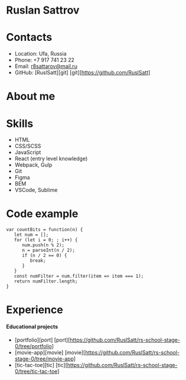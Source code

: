 # Ruslan Sattrov
# Contacts

* Location: Ufa, Russia
* Phone: +7 917 741 23 22
* Email: r8sattarov@mail.ru
* GitHub: [RuslSatt][git]
[git][https://github.com/RuslSatt]
# About me

# Skills

* HTML
* CSS/SCSS
* JavaScript
* React (entry level knowledge)
* Webpack, Gulp
* Git
* Figma
* BEM
* VSCode, Sublime

# Code example

```
var countBits = function(n) {
   let num = [];
   for (let i = 0; ; i++) {
      num.push(n % 2);
      n = parseInt(n / 2);
      if (n / 2 == 0) {
         break;
      }
   }
   const numFilter = num.filter(item => item === 1);
   return numFilter.length;
}
```

# Experience
#### Educational projects

* [portfolio][port]
[port][https://github.com/RuslSatt/rs-school-stage-0/tree/portfolio]
* [movie-app][movie]
[movie][https://github.com/RuslSatt/rs-school-stage-0/tree/movie-app]
* [tic-tac-toe][tic]
[tic][https://github.com/RuslSatt/rs-school-stage-0/tree/tic-tac-toe]
